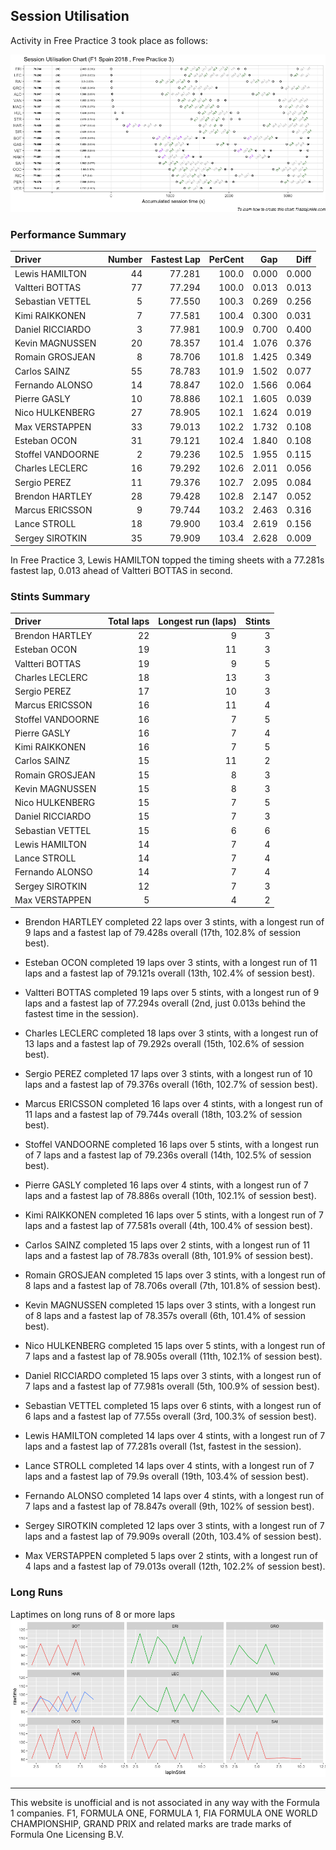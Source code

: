 ## Session Utilisation

Activity in Free Practice 3 took place as follows:

![](images/f1_2018_esp_P3-utilisation-1.png)<!-- -->

### Performance Summary

| Driver            | Number | Fastest Lap | PerCent |   Gap |  Diff |
| :---------------- | -----: | ----------: | ------: | ----: | ----: |
| Lewis HAMILTON    |     44 |      77.281 |   100.0 | 0.000 | 0.000 |
| Valtteri BOTTAS   |     77 |      77.294 |   100.0 | 0.013 | 0.013 |
| Sebastian VETTEL  |      5 |      77.550 |   100.3 | 0.269 | 0.256 |
| Kimi RAIKKONEN    |      7 |      77.581 |   100.4 | 0.300 | 0.031 |
| Daniel RICCIARDO  |      3 |      77.981 |   100.9 | 0.700 | 0.400 |
| Kevin MAGNUSSEN   |     20 |      78.357 |   101.4 | 1.076 | 0.376 |
| Romain GROSJEAN   |      8 |      78.706 |   101.8 | 1.425 | 0.349 |
| Carlos SAINZ      |     55 |      78.783 |   101.9 | 1.502 | 0.077 |
| Fernando ALONSO   |     14 |      78.847 |   102.0 | 1.566 | 0.064 |
| Pierre GASLY      |     10 |      78.886 |   102.1 | 1.605 | 0.039 |
| Nico HULKENBERG   |     27 |      78.905 |   102.1 | 1.624 | 0.019 |
| Max VERSTAPPEN    |     33 |      79.013 |   102.2 | 1.732 | 0.108 |
| Esteban OCON      |     31 |      79.121 |   102.4 | 1.840 | 0.108 |
| Stoffel VANDOORNE |      2 |      79.236 |   102.5 | 1.955 | 0.115 |
| Charles LECLERC   |     16 |      79.292 |   102.6 | 2.011 | 0.056 |
| Sergio PEREZ      |     11 |      79.376 |   102.7 | 2.095 | 0.084 |
| Brendon HARTLEY   |     28 |      79.428 |   102.8 | 2.147 | 0.052 |
| Marcus ERICSSON   |      9 |      79.744 |   103.2 | 2.463 | 0.316 |
| Lance STROLL      |     18 |      79.900 |   103.4 | 2.619 | 0.156 |
| Sergey SIROTKIN   |     35 |      79.909 |   103.4 | 2.628 | 0.009 |

In Free Practice 3, Lewis HAMILTON topped the timing sheets with a
77.281s fastest lap, 0.013 ahead of Valtteri BOTTAS in second.

### Stints Summary

| Driver            | Total laps | Longest run (laps) | Stints |
| :---------------- | ---------: | -----------------: | -----: |
| Brendon HARTLEY   |         22 |                  9 |      3 |
| Esteban OCON      |         19 |                 11 |      3 |
| Valtteri BOTTAS   |         19 |                  9 |      5 |
| Charles LECLERC   |         18 |                 13 |      3 |
| Sergio PEREZ      |         17 |                 10 |      3 |
| Marcus ERICSSON   |         16 |                 11 |      4 |
| Stoffel VANDOORNE |         16 |                  7 |      5 |
| Pierre GASLY      |         16 |                  7 |      4 |
| Kimi RAIKKONEN    |         16 |                  7 |      5 |
| Carlos SAINZ      |         15 |                 11 |      2 |
| Romain GROSJEAN   |         15 |                  8 |      3 |
| Kevin MAGNUSSEN   |         15 |                  8 |      3 |
| Nico HULKENBERG   |         15 |                  7 |      5 |
| Daniel RICCIARDO  |         15 |                  7 |      3 |
| Sebastian VETTEL  |         15 |                  6 |      6 |
| Lewis HAMILTON    |         14 |                  7 |      4 |
| Lance STROLL      |         14 |                  7 |      4 |
| Fernando ALONSO   |         14 |                  7 |      4 |
| Sergey SIROTKIN   |         12 |                  7 |      3 |
| Max VERSTAPPEN    |          5 |                  4 |      2 |

  - Brendon HARTLEY completed 22 laps over 3 stints, with a longest run
    of 9 laps and a fastest lap of 79.428s overall (17th, 102.8% of
    session best).

  - Esteban OCON completed 19 laps over 3 stints, with a longest run of
    11 laps and a fastest lap of 79.121s overall (13th, 102.4% of
    session best).

  - Valtteri BOTTAS completed 19 laps over 5 stints, with a longest run
    of 9 laps and a fastest lap of 77.294s overall (2nd, just 0.013s
    behind the fastest time in the session).

  - Charles LECLERC completed 18 laps over 3 stints, with a longest run
    of 13 laps and a fastest lap of 79.292s overall (15th, 102.6% of
    session best).

  - Sergio PEREZ completed 17 laps over 3 stints, with a longest run of
    10 laps and a fastest lap of 79.376s overall (16th, 102.7% of
    session best).

  - Marcus ERICSSON completed 16 laps over 4 stints, with a longest run
    of 11 laps and a fastest lap of 79.744s overall (18th, 103.2% of
    session best).

  - Stoffel VANDOORNE completed 16 laps over 5 stints, with a longest
    run of 7 laps and a fastest lap of 79.236s overall (14th, 102.5% of
    session best).

  - Pierre GASLY completed 16 laps over 4 stints, with a longest run of
    7 laps and a fastest lap of 78.886s overall (10th, 102.1% of session
    best).

  - Kimi RAIKKONEN completed 16 laps over 5 stints, with a longest run
    of 7 laps and a fastest lap of 77.581s overall (4th, 100.4% of
    session best).

  - Carlos SAINZ completed 15 laps over 2 stints, with a longest run of
    11 laps and a fastest lap of 78.783s overall (8th, 101.9% of session
    best).

  - Romain GROSJEAN completed 15 laps over 3 stints, with a longest run
    of 8 laps and a fastest lap of 78.706s overall (7th, 101.8% of
    session best).

  - Kevin MAGNUSSEN completed 15 laps over 3 stints, with a longest run
    of 8 laps and a fastest lap of 78.357s overall (6th, 101.4% of
    session best).

  - Nico HULKENBERG completed 15 laps over 5 stints, with a longest run
    of 7 laps and a fastest lap of 78.905s overall (11th, 102.1% of
    session best).

  - Daniel RICCIARDO completed 15 laps over 3 stints, with a longest run
    of 7 laps and a fastest lap of 77.981s overall (5th, 100.9% of
    session best).

  - Sebastian VETTEL completed 15 laps over 6 stints, with a longest run
    of 6 laps and a fastest lap of 77.55s overall (3rd, 100.3% of
    session best).

  - Lewis HAMILTON completed 14 laps over 4 stints, with a longest run
    of 7 laps and a fastest lap of 77.281s overall (1st, fastest in the
    session).

  - Lance STROLL completed 14 laps over 4 stints, with a longest run of
    7 laps and a fastest lap of 79.9s overall (19th, 103.4% of session
    best).

  - Fernando ALONSO completed 14 laps over 4 stints, with a longest run
    of 7 laps and a fastest lap of 78.847s overall (9th, 102% of session
    best).

  - Sergey SIROTKIN completed 12 laps over 3 stints, with a longest run
    of 7 laps and a fastest lap of 79.909s overall (20th, 103.4% of
    session best).

  - Max VERSTAPPEN completed 5 laps over 2 stints, with a longest run of
    4 laps and a fastest lap of 79.013s overall (12th, 102.2% of session
    best).

### Long Runs

Laptimes on long runs of 8 or more laps
![](images/f1_2018_esp_P3-longruntimes-1.png)<!-- -->

-----

This website is unofficial and is not associated in any way with the
Formula 1 companies. F1, FORMULA ONE, FORMULA 1, FIA FORMULA ONE WORLD
CHAMPIONSHIP, GRAND PRIX and related marks are trade marks of Formula
One Licensing B.V.
